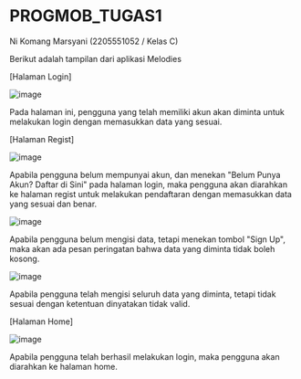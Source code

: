 # PROGMOB_TUGAS1

Ni Komang Marsyani (2205551052 / Kelas C)


Berikut adalah tampilan dari aplikasi Melodies


[Halaman Login]

![image](https://github.com/nikomangmarsyani/Pemrograman-Mobile-Tugas1/assets/113657483/7c9f5c68-b1a6-4882-9c3d-c5a340824801)

Pada halaman ini, pengguna yang telah memiliki akun akan diminta untuk melakukan login dengan memasukkan data yang sesuai.



[Halaman Regist]

![image](https://github.com/nikomangmarsyani/Pemrograman-Mobile-Tugas1/assets/113657483/1eb1bc60-6300-492b-adae-fc81cd770b92)

Apabila pengguna belum mempunyai akun, dan menekan "Belum Punya Akun? Daftar di Sini" pada halaman login, maka pengguna akan diarahkan ke halaman regist untuk melakukan pendaftaran dengan memasukkan data yang sesuai dan benar.



![image](https://github.com/nikomangmarsyani/Pemrograman-Mobile-Tugas1/assets/113657483/1eb8ac41-834d-404c-b81b-ebeec446d362)

Apabila pengguna belum mengisi data, tetapi menekan tombol "Sign Up", maka akan ada pesan peringatan bahwa data yang diminta tidak boleh kosong.



![image](https://github.com/nikomangmarsyani/Pemrograman-Mobile-Tugas1/assets/113657483/9df4fb7b-b429-4d57-9a2d-0c5dda352dfb)

Apabila pengguna telah mengisi seluruh data yang diminta, tetapi tidak sesuai dengan ketentuan dinyatakan tidak valid.



[Halaman Home]

![image](https://github.com/nikomangmarsyani/Pemrograman-Mobile-Tugas1/assets/113657483/f4e16900-5211-4070-9824-87851a299daf)

Apabila pengguna telah berhasil melakukan login, maka pengguna akan diarahkan ke halaman home.
